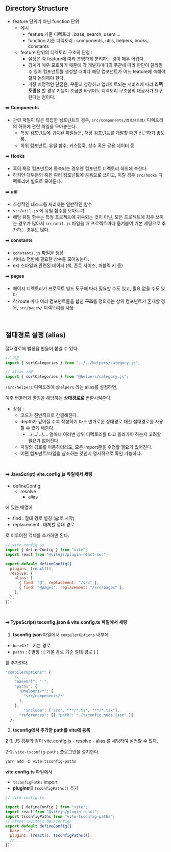 ## Directory Structure

- feature 단위가 아닌 function 단위
  - 에시
    - feature 기준 디렉토리 : base, search, users …
    - function 기준 디렉토리 : components, utils, helpers, hooks, constants
  - feature 단위의 디렉토리 구조의 단점 :
    - 실상은 각 feature에 따라 분명하게 분리하는 것이 매우 어렵다.
    - 경계가 매우 모호하기 때문에 각 개발자마다의 주관에 따라 판단이 달라질 수 있어 컴포넌트를 생성할 때마다 해당 컴포넌트가 어느 feature에 속해야 할지 논의해야 한다.
    - 가장 치명적인 단점은, 꾸준히 성장하고 업데이트되는 서비스에 따라 **리팩토링**을 할 경우 기능이 조금만 바뀌어도 디렉토리 구조상의 대공사가 요구된다는 점이다.

➡️ **Components**

- 관련 파일이 많은 복잡한 컴포넌트의 경우, `src/components/컴포넌트명/` 디렉토리의 하위에 관련 파일을 모아놓는다.
  - 특정 컴포넌트에 귀속된 파일들은, 해당 컴포넌트를 개발할 때만 접근하기 좋도록.
  - 하위 컴포넌트, 유틸 함수, 커스텀훅, 상수 혹은 공용 데이터 등

➡️ **Hooks**

- 훅이 특정 컴포넌트에 종속되는 경우엔 컴포넌트 디렉토리 하위에 속한다.
- 하지만 대부분의 훅은 여러 컴포넌트에 공용으로 쓰이고, 이럴 경우 `src/hooks` 디렉토리에 별도로 모아둔다.

➡️ **util**

- 추상적인 태스크를 처리하는 일반적인 함수
- `src/util.js` 에 유틸 함수를 모아두기
- 해당 유틸 함수는 특정 프로젝트에 귀속되는 것이 아닌, 모든 프로젝트에 자주 쓰이는 경우가 많아서 `src/util.js` 파일을 매 프로젝트마다 옮겨붙여 기본 세팅으로 추가하는 경우도 많다.

➡️ **constants**

- `constants.js` 파일을 생성
- 서비스 전반에 필요한 상수를 모아놓는다.
- ex) 스타일과 관련된 데이터 (색, 폰트 사이즈, 퍼블릭 키 등)

➡️ **pages**

- 페이지 디렉토리가 프로젝트 빌드 도구에 따라 필요할 수도 있고, 필요 없을 수도 있다
- 각 route 마다 여러 컴포넌트들을 합친 **구조**를 정의하는 상위 컴포넌트가 존재할 경우, `src/pages/` 디렉토리를 사용

<br/>

## 절대경로 설정 (alias)

절대경로에 별칭을 만들어 붙일 수 있다.

```jsx
// 기존
import { sortCategories } from "../../helpers/category.js";

// alias 사용
import { sortCategories } from "@helpers/category.js";
```

`/src/helpers` 디렉토리에 `@helpers` 라는 alias를 설정하면,

이후 번들러가 별칭을 해당하는 **상대경로로** 변환시켜준다.

- 장점 :
  - 코드가 전반적으로 간결해진다.
  - depth가 깊어질 수록 작성하기 다소 번거로운 상대경로 대신 절대경로를 사용할 수 있게 해준다.
    - ../ ../ ../…. 얼마나 여러번 상위 디렉토리를 타고 올라가야 하는지 고려할 필요가 없어진다
  - 파일의 경로를 이동하더라도, 모든 import문을 수정할 필요가 없어진다.
  - 어떤 컴포넌트/파일을 참조하는 것인지 명시적으로 확인 가능하다.

<br/>

**➡️ JavaScript) vite.config.js 파일에서 세팅**

- defineConfig
  - resolve
    - alias

에 있는 배열에

- find : 절대 경로 별칭 (@로 시작)
- replacement : 대체할 절대 경로

로 이루어진 객체를 추가하면 된다.

```jsx
// vite.config.js
import { defineConfig } from "vite";
import react from "@vitejs/plugin-react-swc";

export default defineConfig({
  plugins: [react()],
  resolve: {
    alias: [
      { find: "@", replacement: "/src" },
      { find: "@pages", replacement: "/src/pages" },
    ],
  },
});
```

<br/>

**➡️ TypeScript) tsconfig.json & vite.config.ts 파일에서 세팅**

1. **tsconfig.json** 파일에서 `compilerOptions` 내부에

- `baseUrl` : 기본 경로
- `paths` : { 별칭 : [ 기본 경로 기준 절대 경로 ] }

를 추가한다.

```jsx
"compilerOptions": {
	// ...
    "baseUrl": ".",
    "paths": {
      "@helpers/*": [
        "src/components/*"
      ],
    },
		"include": ["src", "**/*.ts", "**/*.tsx"],
	  "references": [{ "path": "./tsconfig.node.json" }]
  },
```

2. **tsconfig에서 추가한 path를 vite에 등록**

2-1. JS 경우와 같이 vite.config.js - resolve - alias 를 세팅하여 설정할 수 있다.

2-2. `vite-tsconfig-paths` 플로그인을 설치한다.

```powershell
yarn add -D vite-tsconfig-paths
```

**vite.config.ts** 파일에서

- `tsconfigPaths` import
- **plugins**에 `tsconfigPaths()` 추가

```jsx
// vite.config.ts

import { defineConfig } from "vite";
import react from "@vitejs/plugin-react";
import tsconfigPaths from "vite-tsconfig-paths";
// https://vitejs.dev/config/
export default defineConfig({
  base: "./",
  plugins: [react(), tsconfigPaths()],
  // ...
});
```
